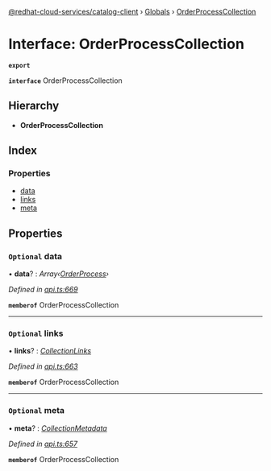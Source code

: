 [@redhat-cloud-services/catalog-client](../README.md) › [Globals](../globals.md) › [OrderProcessCollection](orderprocesscollection.md)

# Interface: OrderProcessCollection

**`export`** 

**`interface`** OrderProcessCollection

## Hierarchy

* **OrderProcessCollection**

## Index

### Properties

* [data](orderprocesscollection.md#optional-data)
* [links](orderprocesscollection.md#optional-links)
* [meta](orderprocesscollection.md#optional-meta)

## Properties

### `Optional` data

• **data**? : *Array‹[OrderProcess](orderprocess.md)›*

*Defined in [api.ts:669](https://github.com/RedHatInsights/javascript-clients/blob/master/packages/catalog/api.ts#L669)*

**`memberof`** OrderProcessCollection

___

### `Optional` links

• **links**? : *[CollectionLinks](collectionlinks.md)*

*Defined in [api.ts:663](https://github.com/RedHatInsights/javascript-clients/blob/master/packages/catalog/api.ts#L663)*

**`memberof`** OrderProcessCollection

___

### `Optional` meta

• **meta**? : *[CollectionMetadata](collectionmetadata.md)*

*Defined in [api.ts:657](https://github.com/RedHatInsights/javascript-clients/blob/master/packages/catalog/api.ts#L657)*

**`memberof`** OrderProcessCollection
